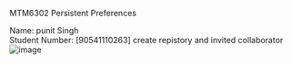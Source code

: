 MTM6302 Persistent Preferences

Name: punit Singh  
Student Number: [90541110263]
create repistory and invited collaborator
![image](https://github.com/user-attachments/assets/d4ab5384-4e44-4449-9102-b84ba50f3f1c)
